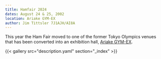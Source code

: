 ```yaml
---
title: Hamfair 2024
dates: August 24 & 25, 2002
location: Ariake GYM-EX
author: Jim Tittsler 7J1AJH/AI8A
---
```

This year the Ham Fair moved to one of the former
Tokyo Olympics venues that has been converted into
an exhibition hall, [Ariake GYM-EX](https://www.bigsight.jp/organizer/buildings/gym-ex/).

{{< gallery src="description.yaml" section="_index" >}}

